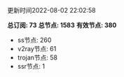 更新时间2022-08-02 22:02:58

**总订阅: 73**
**总节点: 1583**
**有效节点: 380**
- ss节点: 260
- v2ray节点: 61
- trojan节点: 58
- ssr节点: 1
